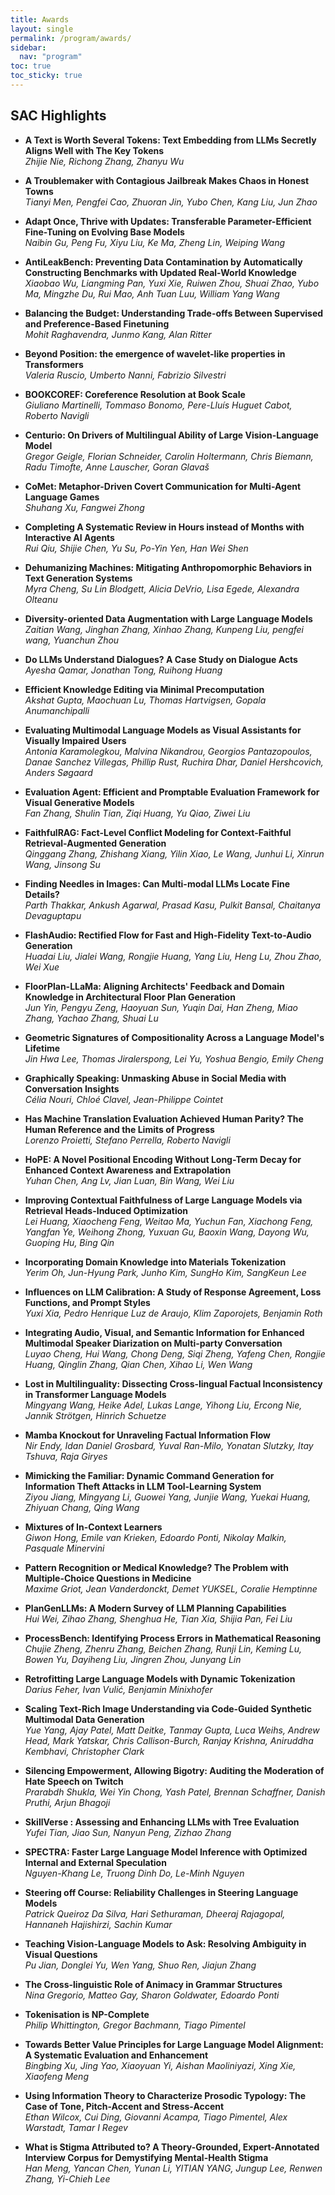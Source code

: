 ```yaml
---
title: Awards
layout: single
permalink: /program/awards/
sidebar:
  nav: "program"
toc: true
toc_sticky: true
---
```


## SAC Highlights

* **A Text is Worth Several Tokens: Text Embedding from LLMs Secretly Aligns Well with The Key Tokens**  
_Zhijie Nie, Richong Zhang, Zhanyu Wu_

* **A Troublemaker with Contagious Jailbreak Makes Chaos in Honest Towns**  
_Tianyi Men, Pengfei Cao, Zhuoran Jin, Yubo Chen, Kang Liu, Jun Zhao_

* **Adapt Once, Thrive with Updates: Transferable Parameter-Efficient Fine-Tuning on Evolving Base Models**  
_Naibin Gu, Peng Fu, Xiyu Liu, Ke Ma, Zheng Lin, Weiping Wang_

* **AntiLeakBench: Preventing Data Contamination by Automatically Constructing Benchmarks with Updated Real-World Knowledge**  
_Xiaobao Wu, Liangming Pan, Yuxi Xie, Ruiwen Zhou, Shuai Zhao, Yubo Ma, Mingzhe Du, Rui Mao, Anh Tuan Luu, William Yang Wang_

* **Balancing the Budget: Understanding Trade-offs Between Supervised and Preference-Based Finetuning**  
_Mohit Raghavendra, Junmo Kang, Alan Ritter_

* **Beyond Position: the emergence of wavelet-like properties in Transformers**  
_Valeria Ruscio, Umberto Nanni, Fabrizio Silvestri_

* **BOOKCOREF: Coreference Resolution at Book Scale**  
_Giuliano Martinelli, Tommaso Bonomo, Pere-Lluís Huguet Cabot, Roberto Navigli_

* **Centurio: On Drivers of Multilingual Ability of Large Vision-Language Model**  
_Gregor Geigle, Florian Schneider, Carolin Holtermann, Chris Biemann, Radu Timofte, Anne Lauscher, Goran Glavaš_

* **CoMet: Metaphor-Driven Covert Communication for Multi-Agent Language Games**  
_Shuhang Xu, Fangwei Zhong_

* **Completing A Systematic Review in Hours instead of Months with Interactive AI Agents**  
_Rui Qiu, Shijie Chen, Yu Su, Po-Yin Yen, Han Wei Shen_

* **Dehumanizing Machines: Mitigating Anthropomorphic Behaviors in Text Generation Systems**  
_Myra Cheng, Su Lin Blodgett, Alicia DeVrio, Lisa Egede, Alexandra Olteanu_

* **Diversity-oriented Data Augmentation with Large Language Models**  
_Zaitian Wang, Jinghan Zhang, Xinhao Zhang, Kunpeng Liu, pengfei wang, Yuanchun Zhou_

* **Do LLMs Understand Dialogues? A Case Study on Dialogue Acts**  
_Ayesha Qamar, Jonathan Tong, Ruihong Huang_

* **Efficient Knowledge Editing via Minimal Precomputation**  
_Akshat Gupta, Maochuan Lu, Thomas Hartvigsen, Gopala Anumanchipalli_

* **Evaluating Multimodal Language Models as Visual Assistants for Visually Impaired Users**  
_Antonia Karamolegkou, Malvina Nikandrou, Georgios Pantazopoulos, Danae Sanchez Villegas, Phillip Rust, Ruchira Dhar, Daniel Hershcovich, Anders Søgaard_

* **Evaluation Agent: Efficient and Promptable Evaluation Framework for Visual Generative Models**  
_Fan Zhang, Shulin Tian, Ziqi Huang, Yu Qiao, Ziwei Liu_

* **FaithfulRAG: Fact-Level Conflict Modeling for Context-Faithful Retrieval-Augmented Generation**  
_Qinggang Zhang, Zhishang Xiang, Yilin Xiao, Le Wang, Junhui Li, Xinrun Wang, Jinsong Su_

* **Finding Needles in Images: Can Multi-modal LLMs Locate Fine Details?**  
_Parth Thakkar, Ankush Agarwal, Prasad Kasu, Pulkit Bansal, Chaitanya Devaguptapu_

* **FlashAudio: Rectified Flow for Fast and High-Fidelity Text-to-Audio Generation**  
_Huadai Liu, Jialei Wang, Rongjie Huang, Yang Liu, Heng Lu, Zhou Zhao, Wei Xue_

* **FloorPlan-LLaMa: Aligning Architects' Feedback and Domain Knowledge in Architectural Floor Plan Generation**  
_Jun Yin, Pengyu Zeng, Haoyuan Sun, Yuqin Dai, Han Zheng, Miao Zhang, Yachao Zhang, Shuai Lu_

* **Geometric Signatures of Compositionality Across a Language Model's Lifetime**  
_Jin Hwa Lee, Thomas Jiralerspong, Lei Yu, Yoshua Bengio, Emily Cheng_

* **Graphically Speaking: Unmasking Abuse in Social Media with Conversation Insights**  
_Célia Nouri, Chloé Clavel, Jean-Philippe Cointet_

* **Has Machine Translation Evaluation Achieved Human Parity? The Human Reference and the Limits of Progress**  
_Lorenzo Proietti, Stefano Perrella, Roberto Navigli_

* **HoPE: A Novel Positional Encoding Without Long-Term Decay for Enhanced Context Awareness and Extrapolation**  
_Yuhan Chen, Ang Lv, Jian Luan, Bin Wang, Wei Liu_

* **Improving Contextual Faithfulness of Large Language Models via Retrieval Heads-Induced Optimization**  
_Lei Huang, Xiaocheng Feng, Weitao Ma, Yuchun Fan, Xiachong Feng, Yangfan Ye, Weihong Zhong, Yuxuan Gu, Baoxin Wang, Dayong Wu, Guoping Hu, Bing Qin_

* **Incorporating Domain Knowledge into Materials Tokenization**  
_Yerim Oh, Jun-Hyung Park, Junho Kim, SungHo Kim, SangKeun Lee_

* **Influences on LLM Calibration: A Study of Response Agreement, Loss Functions, and Prompt Styles**  
_Yuxi Xia, Pedro Henrique Luz de Araujo, Klim Zaporojets, Benjamin Roth_

* **Integrating Audio, Visual, and Semantic Information for Enhanced Multimodal Speaker Diarization on Multi-party Conversation**  
_Luyao Cheng, Hui Wang, Chong Deng, Siqi Zheng, Yafeng Chen, Rongjie Huang, Qinglin Zhang, Qian Chen, Xihao Li, Wen Wang_

* **Lost in Multilinguality: Dissecting Cross-lingual Factual Inconsistency in Transformer Language Models**  
_Mingyang Wang, Heike Adel, Lukas Lange, Yihong Liu, Ercong Nie, Jannik Strötgen, Hinrich Schuetze_

* **Mamba Knockout for Unraveling Factual Information Flow**  
_Nir Endy, Idan Daniel Grosbard, Yuval Ran-Milo, Yonatan Slutzky, Itay Tshuva, Raja Giryes_

* **Mimicking the Familiar: Dynamic Command Generation for Information Theft Attacks in LLM Tool-Learning System**  
_Ziyou Jiang, Mingyang Li, Guowei Yang, Junjie Wang, Yuekai Huang, Zhiyuan Chang, Qing Wang_

* **Mixtures of In-Context Learners**  
_Giwon Hong, Emile van Krieken, Edoardo Ponti, Nikolay Malkin, Pasquale Minervini_

* **Pattern Recognition or Medical Knowledge? The Problem with Multiple-Choice Questions in Medicine**  
_Maxime Griot, Jean Vanderdonckt, Demet YUKSEL, Coralie Hemptinne_

* **PlanGenLLMs: A Modern Survey of LLM Planning Capabilities**  
_Hui Wei, Zihao Zhang, Shenghua He, Tian Xia, Shijia Pan, Fei Liu_

* **ProcessBench: Identifying Process Errors in Mathematical Reasoning**  
_Chujie Zheng, Zhenru Zhang, Beichen Zhang, Runji Lin, Keming Lu, Bowen Yu, Dayiheng Liu, Jingren Zhou, Junyang Lin_

* **Retrofitting Large Language Models with Dynamic Tokenization**  
_Darius Feher, Ivan Vulić, Benjamin Minixhofer_

* **Scaling Text-Rich Image Understanding via Code-Guided Synthetic Multimodal Data Generation**  
_Yue Yang, Ajay Patel, Matt Deitke, Tanmay Gupta, Luca Weihs, Andrew Head, Mark Yatskar, Chris Callison-Burch, Ranjay Krishna, Aniruddha Kembhavi, Christopher Clark_

* **Silencing Empowerment, Allowing Bigotry: Auditing the Moderation of Hate Speech on Twitch**  
_Prarabdh Shukla, Wei Yin Chong, Yash Patel, Brennan Schaffner, Danish Pruthi, Arjun Bhagoji_

* **SkillVerse : Assessing and Enhancing LLMs with Tree Evaluation**  
_Yufei Tian, Jiao Sun, Nanyun Peng, Zizhao Zhang_

* **SPECTRA: Faster Large Language Model Inference with Optimized Internal and External Speculation**  
_Nguyen-Khang Le, Truong Dinh Do, Le-Minh Nguyen_

* **Steering off Course: Reliability Challenges in Steering Language Models**  
_Patrick Queiroz Da Silva, Hari Sethuraman, Dheeraj Rajagopal, Hannaneh Hajishirzi, Sachin Kumar_

* **Teaching Vision-Language Models to Ask: Resolving Ambiguity in Visual Questions**  
_Pu Jian, Donglei Yu, Wen Yang, Shuo Ren, Jiajun Zhang_

* **The Cross-linguistic Role of Animacy in Grammar Structures**  
_Nina Gregorio, Matteo Gay, Sharon Goldwater, Edoardo Ponti_

* **Tokenisation is NP-Complete**  
_Philip Whittington, Gregor Bachmann, Tiago Pimentel_

* **Towards Better Value Principles for Large Language Model Alignment: A Systematic Evaluation and Enhancement**  
_Bingbing Xu, Jing Yao, Xiaoyuan Yi, Aishan Maoliniyazi, Xing Xie, Xiaofeng Meng_

* **Using Information Theory to Characterize Prosodic Typology: The Case of Tone, Pitch-Accent and Stress-Accent**  
_Ethan Wilcox, Cui Ding, Giovanni Acampa, Tiago Pimentel, Alex Warstadt, Tamar I Regev_

* **What is Stigma Attributed to? A Theory-Grounded, Expert-Annotated Interview Corpus for Demystifying Mental-Health Stigma**  
_Han Meng, Yancan Chen, Yunan Li, YITIAN YANG, Jungup Lee, Renwen Zhang, Yi-Chieh Lee_